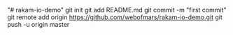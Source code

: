 "# rakam-io-demo"  git init git add README.md git commit -m "first commit" git remote add origin https://github.com/webofmars/rakam-io-demo.git git push -u origin master
